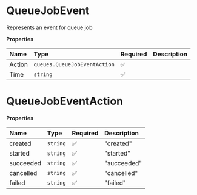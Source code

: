 # QueueJobEvent

Represents an event for queue job

**Properties**

| Name   | Type                         | Required | Description |
| :----- | :--------------------------- | :------- | :---------- |
| Action | `queues.QueueJobEventAction` | ✅       |             |
| Time   | `string`                     | ✅       |             |

# QueueJobEventAction

**Properties**

| Name      | Type     | Required | Description |
| :-------- | :------- | :------- | :---------- |
| created   | `string` | ✅       | "created"   |
| started   | `string` | ✅       | "started"   |
| succeeded | `string` | ✅       | "succeeded" |
| cancelled | `string` | ✅       | "cancelled" |
| failed    | `string` | ✅       | "failed"    |
